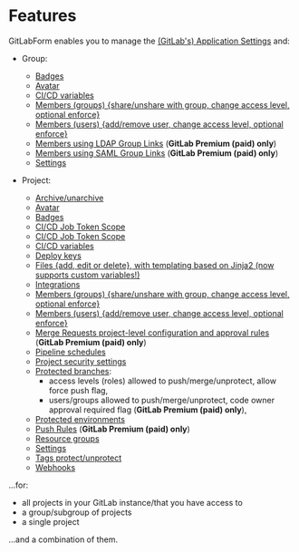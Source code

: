 # Features

GitLabForm enables you to manage the [(GitLab's) Application Settings](reference/settings.md#application-settings) and:

* Group:
    * [Badges](reference/badges.md#group-badges)
    * [Avatar](reference/avatar.md#group-avatar)
    * [CI/CD variables](reference/ci_cd_variables.md#group-cicd-variables)
    * [Members (groups) {share/unshare with group, change access level, optional enforce}](reference/members.md#group-members)
    * [Members (users) {add/remove user, change access level, optional enforce}](reference/members.md#group-members)
    * [Members using LDAP Group Links](reference/group_ldap_links.md) (**GitLab Premium (paid) only**)
    * [Members using SAML Group Links](reference/group_saml_links.md) (**GitLab Premium (paid) only**)
    * [Settings](reference/settings.md#group-settings)

* Project:
    * [Archive/unarchive](reference/archive_unarchive.md)
    * [Avatar](reference/avatar.md#project-avatar)
    * [Badges](reference/badges.md#project-badges)
    * [CI/CD Job Token Scope](reference/job_token_scope.md)
    * [CI/CD Job Token Scope](reference/job_token_scope.md)
    * [CI/CD variables](reference/ci_cd_variables.md#project-cicd-variables)
    * [Deploy keys](reference/deploy_keys.md)
    * [Files {add, edit or delete}, with templating based on Jinja2 (now supports custom variables!)](reference/files.md)
    * [Integrations](reference/integrations.md)
    * [Members (groups) {share/unshare with group, change access level, optional enforce}](reference/members.md#project-members)
    * [Members (users) {add/remove user, change access level, optional enforce}](reference/members.md#project-members)
    * [Merge Requests project-level configuration and approval rules](reference/merge_requests.md) (**GitLab Premium (paid) only**)
    * [Pipeline schedules](reference/pipeline_schedules.md)
    * [Project security settings](reference/project_security_settings.md)
    * [Protected branches](reference/protected_branches.md):
      * access levels (roles) allowed to push/merge/unprotect, allow force push flag,
      * users/groups allowed to push/merge/unprotect, code owner approval required flag (**GitLab Premium (paid) only**),
    * [Protected environments](reference/protected_environments.md)
    * [Push Rules](reference/push_rules.md) (**GitLab Premium (paid) only**)
    * [Resource groups](reference/resource_groups.md)
    * [Settings](reference/settings.md#project-settings)
    * [Tags protect/unprotect](reference/tags_protection.md)
    * [Webhooks](reference/webhooks.md)

...for:

* all projects in your GitLab instance/that you have access to
* a group/subgroup of projects
* a single project

...and a combination of them.
